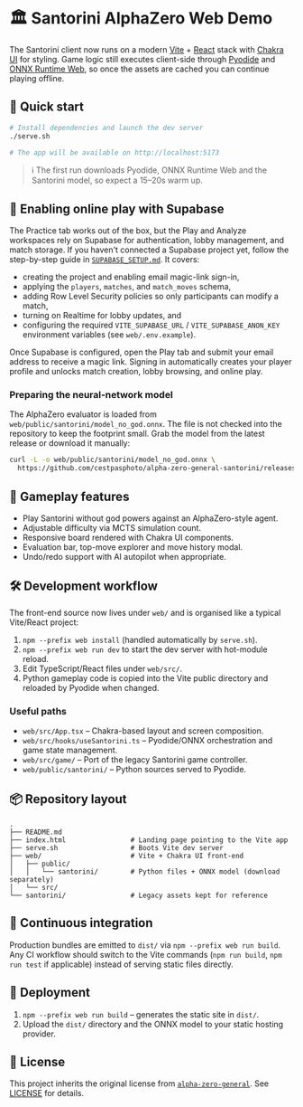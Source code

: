 # 🏛️ Santorini AlphaZero Web Demo

The Santorini client now runs on a modern [Vite](https://vitejs.dev/) +
[React](https://react.dev/) stack with [Chakra UI](https://chakra-ui.com/) for
styling. Game logic still executes client-side through
[Pyodide](https://pyodide.org/) and [ONNX Runtime Web](https://onnxruntime.ai/),
so once the assets are cached you can continue playing offline.

## 🚀 Quick start

```bash
# Install dependencies and launch the dev server
./serve.sh

# The app will be available on http://localhost:5173
```

> ℹ️ The first run downloads Pyodide, ONNX Runtime Web and the Santorini model,
> so expect a 15–20s warm up.

## 🔐 Enabling online play with Supabase

The Practice tab works out of the box, but the Play and Analyze workspaces rely
on Supabase for authentication, lobby management, and match storage. If you
haven't connected a Supabase project yet, follow the step-by-step guide in
[`SUPABASE_SETUP.md`](SUPABASE_SETUP.md). It covers:

- creating the project and enabling email magic-link sign-in,
- applying the `players`, `matches`, and `match_moves` schema,
- adding Row Level Security policies so only participants can modify a match,
- turning on Realtime for lobby updates, and
- configuring the required `VITE_SUPABASE_URL` / `VITE_SUPABASE_ANON_KEY`
  environment variables (see `web/.env.example`).

Once Supabase is configured, open the Play tab and submit your email address to
receive a magic link. Signing in automatically creates your player profile and
unlocks match creation, lobby browsing, and online play.

### Preparing the neural-network model

The AlphaZero evaluator is loaded from `web/public/santorini/model_no_god.onnx`.
The file is not checked into the repository to keep the footprint small. Grab
the model from the latest release or download it manually:

```bash
curl -L -o web/public/santorini/model_no_god.onnx \
  https://github.com/cestpasphoto/alpha-zero-general-santorini/releases/latest/download/model_no_god.onnx
```

## 🧩 Gameplay features

- Play Santorini without god powers against an AlphaZero-style agent.
- Adjustable difficulty via MCTS simulation count.
- Responsive board rendered with Chakra UI components.
- Evaluation bar, top-move explorer and move history modal.
- Undo/redo support with AI autopilot when appropriate.

## 🛠️ Development workflow

The front-end source now lives under `web/` and is organised like a typical
Vite/React project:

1. `npm --prefix web install` (handled automatically by `serve.sh`).
2. `npm --prefix web run dev` to start the dev server with hot-module reload.
3. Edit TypeScript/React files under `web/src/`.
4. Python gameplay code is copied into the Vite public directory and reloaded by
   Pyodide when changed.

### Useful paths

- `web/src/App.tsx` – Chakra-based layout and screen composition.
- `web/src/hooks/useSantorini.ts` – Pyodide/ONNX orchestration and game state
  management.
- `web/src/game/` – Port of the legacy Santorini game controller.
- `web/public/santorini/` – Python sources served to Pyodide.

## 📦 Repository layout

```
.
├── README.md
├── index.html                # Landing page pointing to the Vite app
├── serve.sh                  # Boots Vite dev server
├── web/                      # Vite + Chakra UI front-end
│   ├── public/
│   │   └── santorini/        # Python files + ONNX model (download separately)
│   └── src/
└── santorini/                # Legacy assets kept for reference
```

## 🧪 Continuous integration

Production bundles are emitted to `dist/` via `npm --prefix web run build`. Any
CI workflow should switch to the Vite commands (`npm run build`, `npm run test`
if applicable) instead of serving static files directly.

## 🚢 Deployment

1. `npm --prefix web run build` – generates the static site in `dist/`.
2. Upload the `dist/` directory and the ONNX model to your static hosting
   provider.

## 📝 License

This project inherits the original license from
[`alpha-zero-general`](https://github.com/suragnair/alpha-zero-general). See
[LICENSE](LICENSE) for details.
